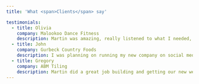 ```yaml
---
title: 'What <span>Clients</span> say'

testimonials:
  - title: Olivia
    company: Malookoo Dance Fitness
    description: Martin was amazing, really listened to what I needed, understood my vision for the website and totally created what I envisaged from scratch. His support and reliability has been incredible and I would use him again and 100% recommend him.
  - title: John
    company: Gurbeck Country Foods
    description: I was planning on running my new company on social media only and at the last minute decided I needed a website. I contact Martin who through thorough questioning quick got to what I needed. He quickly produced the designs and within a few short weeks I had a fully functioning website with everything I wanted. Great Job.
  - title: Gregory
    company: ABM Tiling
    description: Martin did a great job building and getting our new website online. He understood the brief and put together our new website on time and on budget. We need to update our site so we could more easily add case studies. We are now getting ready for the next phase of additions of our website. We would recommend Martin to anyone
---
```

